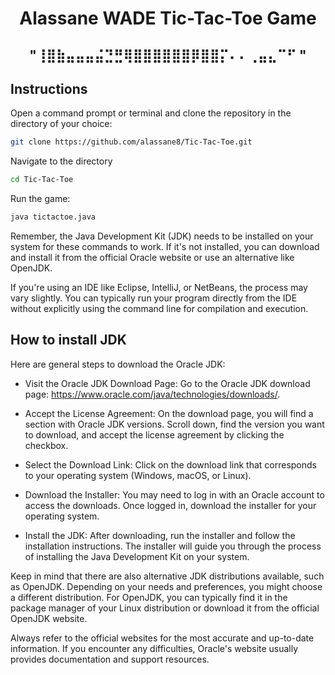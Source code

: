 <h1 align="center">
  Alassane WADE Tic-Tac-Toe Game
</h1>  
<h2 align="center">
                                       "⢸⣿⣷⣤⣤⣤⣬⣙⣛⢿⣿⣿⣿⣿⣿⣿⡿⣿⣿⡍⠄⠄⢀⣤⣄⠉⠋ "
</h2>                                        

## Instructions
Open a command prompt or terminal and clone the repository in the directory of your choice:
```bash
git clone https://github.com/alassane8/Tic-Tac-Toe.git
```
Navigate to the directory 
```bash
cd Tic-Tac-Toe
```
Run the game:
```bash
java tictactoe.java
```
Remember, the Java Development Kit (JDK) needs to be installed on your system for these commands to work. If it's not installed, you can download and install it from the official Oracle website or use an alternative like OpenJDK.

If you're using an IDE like Eclipse, IntelliJ, or NetBeans, the process may vary slightly. You can typically run your program directly from the IDE without explicitly using the command line for compilation and execution.

## How to install JDK

Here are general steps to download the Oracle JDK:

- Visit the Oracle JDK Download Page:
Go to the Oracle JDK download page: https://www.oracle.com/java/technologies/downloads/.

- Accept the License Agreement:
On the download page, you will find a section with Oracle JDK versions. Scroll down, find the version you want to download, and accept the license agreement by clicking the checkbox.

- Select the Download Link:
Click on the download link that corresponds to your operating system (Windows, macOS, or Linux).

- Download the Installer:
You may need to log in with an Oracle account to access the downloads. Once logged in, download the installer for your operating system.

- Install the JDK:
After downloading, run the installer and follow the installation instructions. The installer will guide you through the process of installing the Java Development Kit on your system.

Keep in mind that there are also alternative JDK distributions available, such as OpenJDK. Depending on your needs and preferences, you might choose a different distribution. For OpenJDK, you can typically find it in the package manager of your Linux distribution or download it from the official OpenJDK website.

Always refer to the official websites for the most accurate and up-to-date information. If you encounter any difficulties, Oracle's website usually provides documentation and support resources.